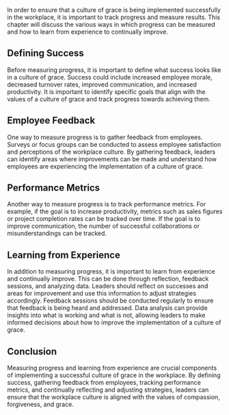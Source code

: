 
In order to ensure that a culture of grace is being implemented successfully in the workplace, it is important to track progress and measure results. This chapter will discuss the various ways in which progress can be measured and how to learn from experience to continually improve.

Defining Success
----------------

Before measuring progress, it is important to define what success looks like in a culture of grace. Success could include increased employee morale, decreased turnover rates, improved communication, and increased productivity. It is important to identify specific goals that align with the values of a culture of grace and track progress towards achieving them.

Employee Feedback
-----------------

One way to measure progress is to gather feedback from employees. Surveys or focus groups can be conducted to assess employee satisfaction and perceptions of the workplace culture. By gathering feedback, leaders can identify areas where improvements can be made and understand how employees are experiencing the implementation of a culture of grace.

Performance Metrics
-------------------

Another way to measure progress is to track performance metrics. For example, if the goal is to increase productivity, metrics such as sales figures or project completion rates can be tracked over time. If the goal is to improve communication, the number of successful collaborations or misunderstandings can be tracked.

Learning from Experience
------------------------

In addition to measuring progress, it is important to learn from experience and continually improve. This can be done through reflection, feedback sessions, and analyzing data. Leaders should reflect on successes and areas for improvement and use this information to adjust strategies accordingly. Feedback sessions should be conducted regularly to ensure that feedback is being heard and addressed. Data analysis can provide insights into what is working and what is not, allowing leaders to make informed decisions about how to improve the implementation of a culture of grace.

Conclusion
----------

Measuring progress and learning from experience are crucial components of implementing a successful culture of grace in the workplace. By defining success, gathering feedback from employees, tracking performance metrics, and continually reflecting and adjusting strategies, leaders can ensure that the workplace culture is aligned with the values of compassion, forgiveness, and grace.
